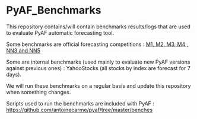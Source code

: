 # PyAF_Benchmarks

This repository contains/will contain benchmarks results/logs that are used to evaluate PyAF automatic forecasting tool.

Some benchmarks are official forecasting competitions : [M1, M2, M3, M4 , NN3 and NN5](https://en.wikipedia.org/wiki/Makridakis_Competitions)

Some are internal benchmarks (used mainly to evaluate new PyAF versions against previous ones) : YahooStocks (all stocks by index are forecast for 7 days).

We will run these benchmarks on a regular basis and update this repository when something changes.

Scripts used to run the benchmarks are included with PyAF : https://github.com/antoinecarme/pyaf/tree/master/benches
